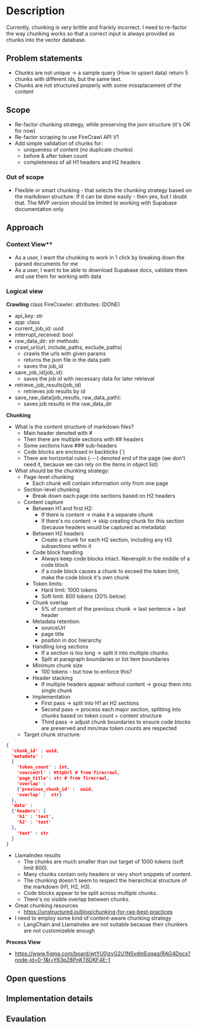 # Description
Currently, chunking is very brittle and frankly incorrect. I need to re-factor the way chunking works so that a 
correct input is always provided as chunks into the vector database.

## Problem statements
- Chunks are not unique -> a sample query (How to upsert data) return 5 chunks with different ids, but the same text.
- Chunks are not structured properly with some missplacement of the content

## Scope
- Re-factor chunking strategy, while preserving the json structure (it's OK for now)
- Re-factor scraping to use FireCrawl API V1
- Add simple validation of chunks for:
  - uniqueness of content (no duplicate chunks)
  - before & after token count
  - completeness of all H1 headers and H2 headers

### Out of scope
- Flexible or smart chunking - that selects the chunking strategy based on the markdown structure. If it can be done 
  easily - then yes, but I doubt that. The MVP version should be limited to working with Supabase documentation only.

## Approach
### Context View**
- As a user, I want the chunking to work in 1 click by breaking down the parsed documents for me
- As a user, I want to be able to download Supabase docs, validate them and use them for working with data

### Logical view
**Crawling**
class FireCrawler:
attributes: (DONE)
- api_key: str
- app: class
- current_job_id: uuid
- interrupt_received: bool
- raw_data_dir: str
methods:
- crawl_url(url, include_paths, exclude_paths)
  - crawls the urls with given params
  - returns the json file in the data path
  - saves the job_id
- save_job_id(job_id):
  - saves the job id with necessary data for later retrieval
- retrieve_job_results(job_id)
  - retrieves job results by id
- save_raw_data(job_results, raw_data_path):
  - saves job results in the raw_data_dir

**Chunking**
- What is the content structure of markdown files?
  - Main header denoted with # 
  - Then there are multiple sections with ## headers
  - Some sections have ### sub-headers
  - Code blocks are enclosed in backticks (`)
  - There are horizontal rules (---) denoted end of the page (we don't need it, because we can rely on the items in 
    object list)
- What should be the chunking strategy:
  - Page-level chunking
    - Each chunk will contain information only from one page
  - Section-level chunking
    - Break down each page into sections based on H2 headers
  - Content capture
    - Between H1 and first H2:
      - If there is content -> make it a separate chunk
      - If there's no content -> skip creating chunk for this section (because headers would be captured as metadata)
    - Between H2 headers
      - Create a chunk for each H2 section, including any H3 subsections within it
    - Code block handling
      - Always keep code blocks intact. Neversplit in the middle of a code block
      - if a code block causes a chunk to exceed the token limit, make the code block it's own chunk
    - Token limits:
      - Hard limit: 1000 tokens
      - Soft limit: 800 tokens (20% below)
    - Chunk overlap
      - 5% of content of the previous chunk -> last sentence + last header
    - Metadata retention:
      - sourceUrl
      - page title
      - position in doc hierarchy
    - Handling long sections
      - If a section is too long -> split it into multiple chunks.
      - Split at paragraph boundaries or list item boundaries
    - Minimum chunk size
      - 100 tokens - but how to enforce this?
    - Header stacking
      - If multiple headers appear without content -> group them into single chunk
    - Implementation
      - First pass -> split into H1 an H2 sections
      - Second pass -> process each major section, splitting into chunks based on token count + content structure
      - Third pass -> adjust chunk boundaries to ensure code blocks are preserved and min/max token counts are respected
  - Target chunk structure:
```json
{
  'chunk_id' : uuid,
  'metadata' :
  {
    'token_count' : int,
    'sourceUrl' : HttpUrl # from firecrawl,
    'page_title': str # from firecrawl,
    'overlap' :
    {'previous_chunk_id' :  uuid,
    'overlap' :  str}
  },
  'data' :
  {'headers': {
    'h1' : 'text',
    'h2' : 'text'
  },
    'text' : str
  }
}
```
- LlamaIndex results 
  - The chunks are much smaller than our target of 1000 tokens (soft limit 800).
  - Many chunks contain only headers or very short snippets of content.
  - The chunking doesn't seem to respect the hierarchical structure of the markdown (H1, H2, H3).
  - Code blocks appear to be split across multiple chunks.
  - There's no visible overlap between chunks.
- Great chunking resources
  - https://unstructured.io/blog/chunking-for-rag-best-practices
- I need to employ some kind of content-aware chunking strategy
  - LangChain and LlamaIndex are not suitable because their chunkers are not customizeble enough


**Process View**
- https://www.figma.com/board/wtYU0jzyG2U1N5vdmEoqag/RAG4Docs?node-id=0-1&t=Y63pZ8PnKT6DKF4E-1

## Open questions

## Implementation details

## Evaulation